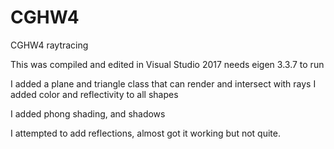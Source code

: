# CGHW4
CGHW4 raytracing

This was compiled and edited in Visual Studio 2017
needs eigen 3.3.7 to run

I added a plane and triangle class that can render and intersect with rays
I added color and reflectivity to all shapes

I added phong shading, and shadows

I attempted to add reflections, almost got it working but not quite.
